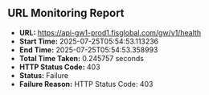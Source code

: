 ## URL Monitoring Report

- **URL:** https://api-gw1-prod1.fisglobal.com/gw/v1/health
- **Start Time:** 2025-07-25T05:54:53.113236
- **End Time:** 2025-07-25T05:54:53.358993
- **Total Time Taken:** 0.245757 seconds
- **HTTP Status Code:** 403
- **Status:** Failure
- **Failure Reason:** HTTP Status Code: 403
